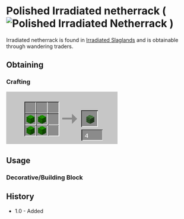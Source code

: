 # Polished Irradiated netherrack ( ![Polished Irradiated Netherrack](https://github.com/JmonJoshMC/JmonExtendedMechanics/blob/main/doc%20assets/JEM-17.png) )
Irradiated netherrack is found in [Irradiated Slaglands]() and is obtainable through wandering traders.
## Obtaining
### Crafting
![recipe](https://github.com/JmonJoshMC/JmonExtendedMechanics/blob/main/doc%20assets/JEM-18.png)
## Usage
### Decorative/Building Block

## History
- 1.0 - Added
